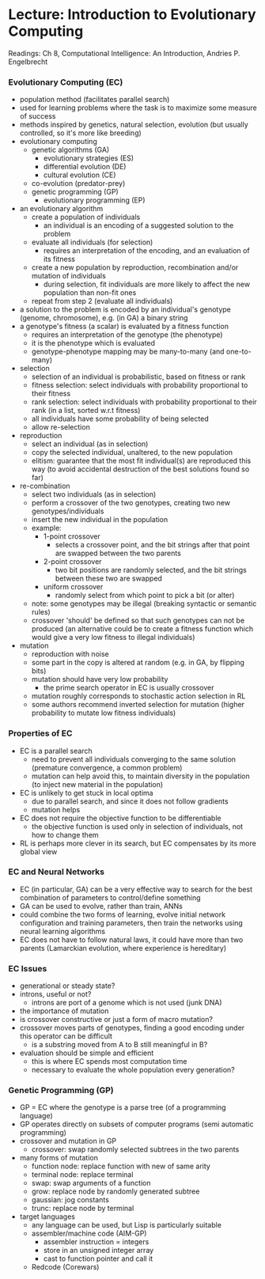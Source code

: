 # Lecture: Introduction to Evolutionary Computing

Readings: Ch 8, Computational Intelligence: An Introduction, Andries P. Engelbrecht

### Evolutionary Computing (EC)
- population method (facilitates parallel search)
- used for learning problems where the task is to maximize some measure of success
- methods inspired by genetics, natural selection, evolution (but usually controlled, so it's more like breeding)
- evolutionary computing
  - genetic algorithms (GA)
    - evolutionary strategies (ES)
    - differential evolution (DE)
    - cultural evolution (CE)
  - co-evolution (predator-prey)
  - genetic programming (GP)
    - evolutionary programming (EP)
- an evolutionary algorithm
  - create a population of individuals
    - an individual is an encoding of a suggested solution to the problem
  - evaluate all individuals (for selection)
    - requires an interpretation of the encoding, and an evaluation of its fitness
  - create a new population by reproduction, recombination and/or mutation of individuals
    - during selection, fit individuals are more likely to affect the new population than non-fit ones
  - repeat from step 2 (evaluate all individuals)
- a solution to the problem is encoded by an individual's genotype (genome, chromosome), e.g. (in GA) a binary string
- a genotype's fitness (a scalar) is evaluated by a fitness function
  - requires an interpretation of the genotype (the phenotype)
  - it is the phenotype which is evaluated
  - genotype-phenotype mapping may be many-to-many (and one-to-many)
- selection
  - selection of an individual is probabilistic, based on fitness or rank
  - fitness selection: select individuals with probability proportional to their fitness
  - rank selection: select individuals with probability proportional to their rank (in a list, sorted w.r.t fitness)
  - all individuals have some probability of being selected
  - allow re-selection
- reproduction
  - select an individual (as in selection)
  - copy the selected individual, unaltered, to the new population
  - elitism: guarantee that the most fit individual(s) are reproduced this way (to avoid accidental destruction of the best solutions found so far)
- re-combination
  - select two individuals (as in selection)
  - perform a crossover of the two genotypes, creating two new genotypes/individuals
  - insert the new individual in the population
  - example:
    - 1-point crossover
      - selects a crossover point, and the bit strings after that point are swapped between the two parents
    - 2-point crossover
      - two bit positions are randomly selected, and the bit strings between these two are swapped
    - uniform crossover
      - randomly select from which point to pick a bit (or alter)
  - note: some genotypes may be illegal (breaking syntactic or semantic rules)
  - crossover 'should' be defined so that such genotypes can not be produced (an alternative could be to create a fitness function which would give a very low fitness to illegal individuals)
- mutation
  - reproduction with noise
  - some part in the copy is altered at random (e.g. in GA, by flipping bits)
  - mutation should have very low probability
    - the prime search operator in EC is usually crossover
  - mutation roughly corresponds to stochastic action selection in RL
  - some authors recommend inverted selection for mutation (higher probability to mutate low fitness individuals)

### Properties of EC
- EC is a parallel search
  - need to prevent all individuals converging to the same solution (premature convergence, a common problem)
  - mutation can help avoid this, to maintain diversity in the population (to inject new material in the population)
- EC is unlikely to get stuck in local optima
  - due to parallel search, and since it does not follow gradients
  - mutation helps
- EC does not require the objective function to be differentiable
  - the objective function is used only in selection of individuals, not how to change them
- RL is perhaps more clever in its search, but EC compensates by its more global view

### EC and Neural Networks
- EC (in particular, GA) can be a very effective way to search for the best combination of parameters to control/define something
- GA can be used to evolve, rather than train, ANNs
- could combine the two forms of learning, evolve initial network configuration and training parameters, then train the networks using neural learning algorithms
- EC does not have to follow natural laws, it could have more than two parents (Lamarckian evolution, where experience is hereditary)

### EC Issues
- generational or steady state?
- introns, useful or not?
  - introns are port of a genome which is not used (junk DNA)
- the importance of mutation
- is crossover constructive or just a form of macro mutation?
- crossover moves parts of genotypes, finding a good encoding under this operator can be difficult
  - is a substring moved from A to B still meaningful in B?
- evaluation should be simple and efficient
  - this is where EC spends most computation time
  - necessary to evaluate the whole population every generation?

### Genetic Programming (GP)
- GP = EC where the genotype is a parse tree (of a programming language)
- GP operates directly on subsets of computer programs (semi automatic programming)
- crossover and mutation in GP
  - crossover: swap randomly selected subtrees in the two parents
- many forms of mutation
  - function node: replace function with new of same arity
  - terminal node: replace terminal
  - swap: swap arguments of a function
  - grow: replace node by randomly generated subtree
  - gaussian: jog constants
  - trunc: replace node by terminal
- target languages
  - any language can be used, but Lisp is particularly suitable
  - assembler/machine code (AIM-GP)
    - assembler instruction = integers
    - store in an unsigned integer array
    - cast to function pointer and call it
  - Redcode (Corewars)

